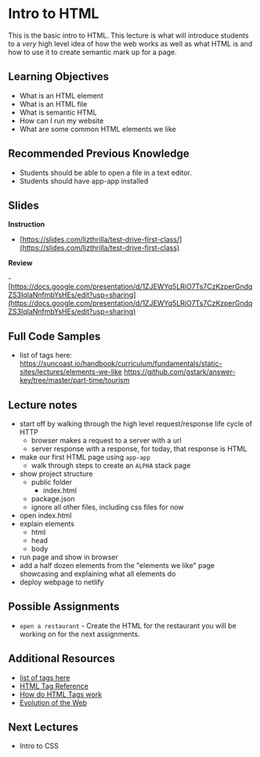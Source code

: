 # Intro to HTML

This is the basic intro to HTML. This lecture is what will introduce students to a _very_ high level idea of how the web works as well as what HTML is and how to use it to create semantic mark up for a page.

## Learning Objectives

- What is an HTML element
- What is an HTML file
- What is semantic HTML
- How can I run my website
- What are some common HTML elements we like

## Recommended Previous Knowledge

- Students should be able to open a file in a text editor.
- Students should have app-app installed

## Slides

**Instruction**

- [https://slides.com/lizthrilla/test-drive-first-class/](https://slides.com/lizthrilla/test-drive-first-class)

**Review**

-[https://docs.google.com/presentation/d/1ZJEWYq5LRiO7Ts7CzKzperGndqZS3IqlaNnfmbYsHEs/edit?usp=sharing](https://docs.google.com/presentation/d/1ZJEWYq5LRiO7Ts7CzKzperGndqZS3IqlaNnfmbYsHEs/edit?usp=sharing)

## Full Code Samples

- list of tags here: https://suncoast.io/handbook/curriculum/fundamentals/static-sites/lectures/elements-we-like
  https://github.com/gstark/answer-key/tree/master/part-time/tourism

## Lecture notes

- start off by walking through the high level request/response life cycle of HTTP
  - browser makes a request to a server with a url
  - server response with a response, for today, that response is HTML
- make our first HTML page using `app-app`
  - walk through steps to create an `ALPHA` stack page
- show project structure
  - public folder
    - index.html
  - package.json
  - ignore all other files, including css files for now
- open index.html
- explain elements
  - html
  - head
  - body
- run page and show in browser
- add a half dozen elements from the "elements we like" page showcasing and explaining what all elements do
- deploy webpage to netlify

## Possible Assignments

- `open a restaurant` - Create the HTML for the restaurant you will be working on for the next assignments.

## Additional Resources

- [list of tags here](https://suncoast.io/handbook/curriculum/fundamentals/static-sites/lectures/elements-we-like)
- [HTML Tag Reference](https://developer.mozilla.org/en-US/docs/Web/HTML/Element)
- [How do HTML Tags work](https://developer.mozilla.org/en-US/Learn/HTML/HTML_tags)
- [Evolution of the Web](http://www.evolutionoftheweb.com)

## Next Lectures

- Intro to CSS

